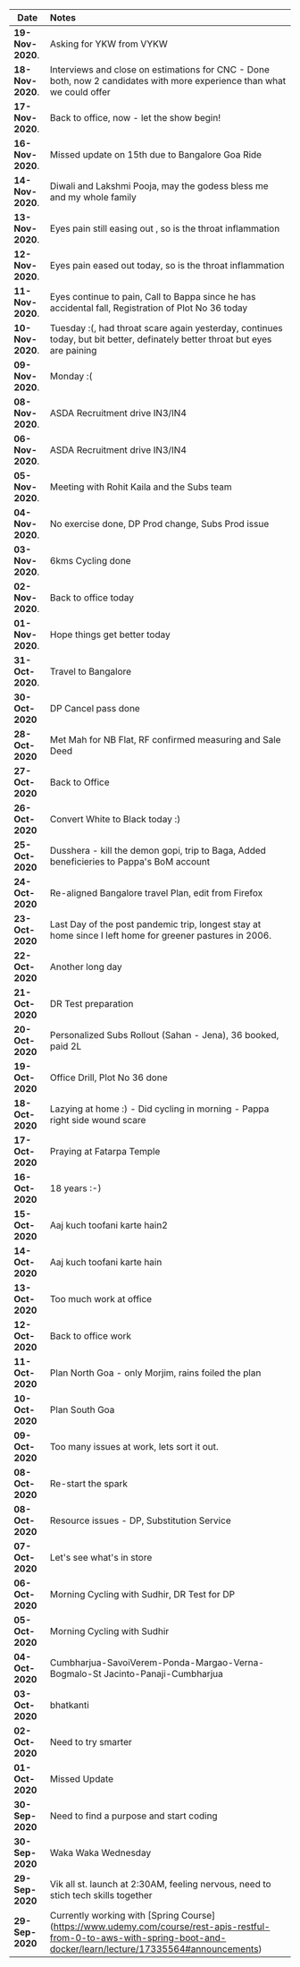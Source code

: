 Date                | Notes
--------------------|:------------------------------------------------------------------
**19-Nov-2020**.    | Asking for YKW from VYKW
**18-Nov-2020**.    | Interviews and close on estimations for CNC - Done both, now 2 candidates with more experience than what we could offer
**17-Nov-2020**.    | Back to office, now - let the show begin!
**16-Nov-2020**.    | Missed update on 15th due to Bangalore Goa Ride
**14-Nov-2020**.    | Diwali and Lakshmi Pooja, may the godess bless me and my whole family
**13-Nov-2020**.    | Eyes pain still easing out , so is the throat inflammation
**12-Nov-2020**.    | Eyes pain eased out today, so is the throat inflammation
**11-Nov-2020**.    | Eyes continue to pain, Call to Bappa since he has accidental fall, Registration of Plot No 36 today
**10-Nov-2020**.    | Tuesday :(, had throat scare again yesterday, continues today, but bit better, definately better throat but eyes are paining
**09-Nov-2020**.    | Monday :(
**08-Nov-2020**.    | ASDA Recruitment drive IN3/IN4
**06-Nov-2020**.    | ASDA Recruitment drive IN3/IN4
**05-Nov-2020**.    | Meeting with Rohit Kaila and the Subs team
**04-Nov-2020**.    | No exercise done, DP Prod change, Subs Prod issue
**03-Nov-2020**.    | 6kms Cycling done
**02-Nov-2020**.    | Back to office today
**01-Nov-2020**.    | Hope things get better today
**31-Oct-2020**.    | Travel to Bangalore
**30-Oct-2020**     | DP Cancel pass done 
**28-Oct-2020**     | Met Mah for NB Flat, RF confirmed measuring and Sale Deed 
**27-Oct-2020**     | Back to Office
**26-Oct-2020**     | Convert White to Black today :)
**25-Oct-2020**     | Dusshera - kill the demon gopi, trip to Baga, Added beneficieries to Pappa's BoM account
**24-Oct-2020**     | Re-aligned Bangalore travel Plan, edit from Firefox
**23-Oct-2020**     | Last Day of the post pandemic trip, longest stay at home since I left home for greener pastures in 2006.
**22-Oct-2020**     | Another long day
**21-Oct-2020**     | DR Test preparation
**20-Oct-2020**     | Personalized Subs Rollout (Sahan - Jena), 36 booked, paid 2L
**19-Oct-2020**     | Office Drill, Plot No 36 done
**18-Oct-2020**     | Lazying at home :) - Did cycling in morning - Pappa right side wound scare
**17-Oct-2020**     | Praying at Fatarpa Temple
**16-Oct-2020**     | 18 years :-)
**15-Oct-2020**     | Aaj kuch toofani karte hain2
**14-Oct-2020**     | Aaj kuch toofani karte hain
**13-Oct-2020**     | Too much work at office 
**12-Oct-2020**     | Back to office work
**11-Oct-2020**     | Plan North Goa - only Morjim, rains foiled the plan
**10-Oct-2020**     | Plan South Goa
**09-Oct-2020**     | Too many issues at work, lets sort it out.
**08-Oct-2020**     | Re-start the spark
**08-Oct-2020**     | Resource issues - DP, Substitution Service
**07-Oct-2020**     | Let's see what's in store
**06-Oct-2020**     | Morning Cycling with Sudhir, DR Test for DP
**05-Oct-2020**     | Morning Cycling with Sudhir
**04-Oct-2020**     | Cumbharjua-SavoiVerem-Ponda-Margao-Verna-Bogmalo-St Jacinto-Panaji-Cumbharjua
**03-Oct-2020**     | bhatkanti
**02-Oct-2020**     | Need to try smarter
**01-Oct-2020**     | Missed Update
**30-Sep-2020**     | Need to find a purpose and start coding
**30-Sep-2020**     | Waka Waka Wednesday
**29-Sep-2020**     | Vik all st. launch at 2:30AM, feeling nervous, need to stich tech skills together
**29-Sep-2020**     | Currently working with [Spring Course] (https://www.udemy.com/course/rest-apis-restful-from-0-to-aws-with-spring-boot-and-docker/learn/lecture/17335564#announcements)
